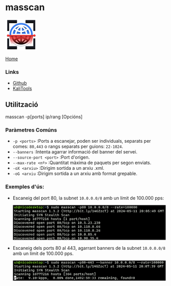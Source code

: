 # masscan

![](img/masscanLogo.png)

[Home](../../../README.md)

### Links

* [Github](https://github.com/robertdavidgraham/masscan)
* [KaliTools](https://www.kali.org/tools/masscan/)

## Utilització

masscan -p[ports] ip/rang [Opcións]

### Paràmetres Comúns
- `-p <ports>` :Ports a escanejar, poden ser individuals, separats per comes: `80,443` o rangs separats per guions: `22-1024`.
- `--banners` :Intenta agarrar informació del banner del servei.
- `--source-port <port>` :Port d'origen.
- `--max-rate <nº>` :Quantitat màxima de paquets per segon enviats.
- `-oX <arxiu>` :Dirigim sortida a un arxiu .xml.
- `-oG <arxiu` :Dirigim sortida a un arxiu amb format grepable.


### Exemples d'ús:

 - Escaneig del port 80, la subnet `10.0.0.0/8` amb un límit de 100.000 pps:

   ![](./img/exempleScan1.png)

 - Escaneig dels ports 80 al 443, agarrant banners de la subnet `10.0.0.0/8` amb un límit de 100.000 pps.

   ![](./img/exempleScan2.png)